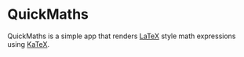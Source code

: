 # QuickMaths

QuickMaths is a simple app that renders [LaTeX](https://www.latex-project.org/about/) style math expressions using [KaTeX](https://katex.org/).
